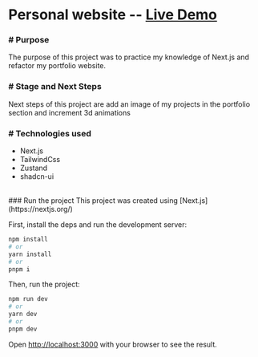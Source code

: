 # Personal website -- [Live Demo](https://carlosdev.me)
### # Purpose
The purpose of this project was to practice my knowledge of Next.js and refactor my portfolio website.

### # Stage and Next Steps
Next steps of this project are add an image of my projects in the portfolio section and increment 3d animations

### # Technologies used
- Next.js
- TailwindCss
- Zustand
- shadcn-ui

<br />
### Run the project
This project was created using [Next.js](https://nextjs.org/)
<br />

First, install the deps and run the development server:
<br />
```bash
npm install 
# or
yarn install
# or
pnpm i
```
Then, run the project:
```bash
npm run dev
# or
yarn dev
# or
pnpm dev
```

Open [http://localhost:3000](http://localhost:3000) with your browser to see the result.
